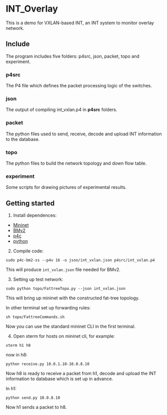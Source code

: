 # INT_Overlay

This is a demo for VXLAN-based INT, an INT system to monitor overlay network.

## Include

The program includes five folders: p4src, json, packet, topo and experiment.

### p4src

The P4 file which defines the packet processing logic of the switches.

### json

The output of compiling int_vxlan.p4 in **p4src** folders.

### packet

The python files used to send, receive, decode and upload INT information to the database.

### topo

The python files to build the network topology and down flow table.

### experiment

Some scripts for drawing pictures of experimental results.

## Getting started

1.	Install dependences:

- [Mininet](http://mininet.org/download/)
- [BMv2](https://github.com/p4lang/behavioral-model)
- [p4c](https://github.com/p4lang/p4c)
- [python](https://www.python.org/)

2. Compile code:

```
sudo p4c-bm2-ss --p4v 16 -o json/int_vxlan.json p4src/int_vxlan.p4
```

This will produce `int_vxlan.json` file needed for BMv2.

3. Setting up test network:
	
```
sudo python topo/FattreeTopo.py --json int_vxlan.json
```
This will bring up mininet with the constructed fat-tree topology.

In other terminal set up forwarding rules:

```
sh topo/FattreeCommands.sh
```

Now you can use the standard mininet CLI in the first terminal.

4. Open xterm for hosts on mininet cli, for example:

```
xterm h1 h8
```

now in h8:

```
python receive.py 10.0.1.10-10.0.8.10
```

Now h8 is ready to receive a packet from h1, decode and upload the INT information to database which is set up in advance.

In h1: 

```
python send.py 10.0.8.10
```
Now h1 sends a packet to h8.
